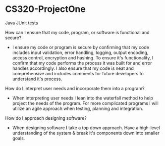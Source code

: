# CS320-ProjectOne
Java JUnit tests

How can I ensure that my code, program, or software is functional and secure?
- I ensure my code or program is secure by confirming that my code includes input validation, error handling, logging, output encoding, access control, encryption and hashing. To ensure it's functionality, I confirm that my code performs the process it was built for and error handles accordingly. I also ensure that my code is neat and comprehensive and includes comments for future developers to understand it's process.

How do I interpret user needs and incorporate them into a program?
- When interpreting user needs I lean into the waterfall method to help project the needs of the program. For more complicated programs I will utilize an agile approach when testing, planning and integration.

How do I approach designing software?
- When designing software I take a top down approach. Have a high-level understanding of the system & break it's components down into smaller goals. 
